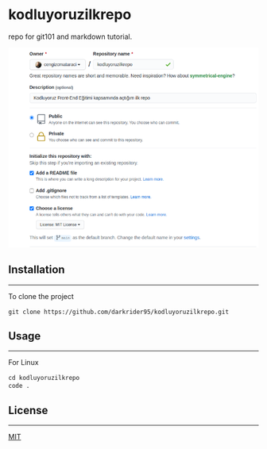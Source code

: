 # kodluyoruzilkrepo
repo for git101 and markdown tutorial.


![Image](https://raw.githubusercontent.com/Kodluyoruz/taskforce/main/git/odev1/figures/github.png)

## Installation
---------------------------
To clone the project
```
git clone https://github.com/darkrider95/kodluyoruzilkrepo.git
```
## Usage
----------------
For Linux
```
cd kodluyoruzilkrepo
code .
```

## License
-------------
[MIT](https://choosealicense.com/licenses/mit/)